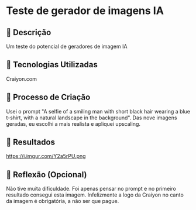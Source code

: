 # Teste de gerador de imagens IA

## 📒 Descrição
 Um teste do potencial de geradores de imagem IA

## 🤖 Tecnologias Utilizadas
 Craiyon.com

## 🧐 Processo de Criação
 Usei o prompt "A selfie of a smiling man with short black hair wearing a blue t-shirt, with a natural landscape in the background". Das nove imagens geradas, eu escolhi a mais realista e apliquei upscaling.

## 🚀 Resultados
 https://i.imgur.com/Y2a5rPU.png

## 💭 Reflexão (Opcional)
 Não tive muita dificuldade. Foi apenas pensar no prompt e no primeiro resultado consegui esta imagem. Infelizmente a logo da Craiyon no canto da imagem é obrigatória, a não ser que pague.
